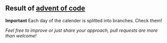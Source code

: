 ## Result of [advent of code](https://adventofcode.com/)

**Important** Each day of the calender is splitted into branches. Check them!

_Feel free to improve or just share your approach, pull requests are more than welcome!_